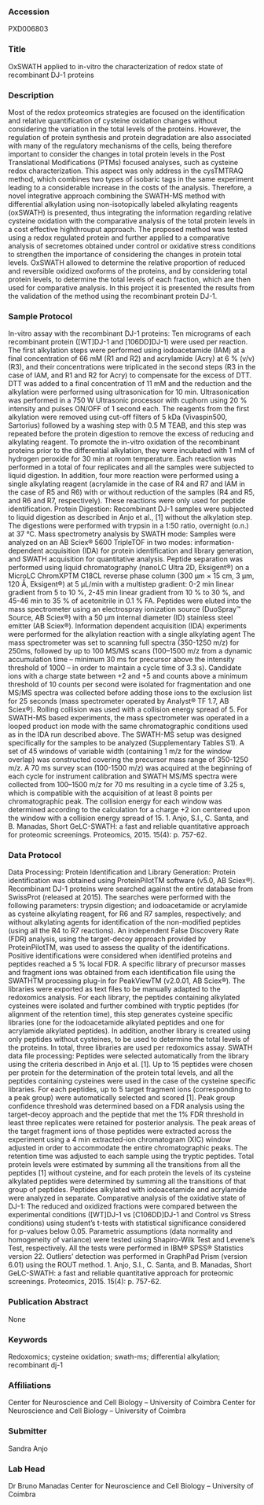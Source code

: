 ### Accession
PXD006803

### Title
OxSWATH applied to in-vitro the characterization of redox state of recombinant DJ-1 proteins

### Description
Most of the redox proteomics strategies are focused on the identification and relative quantification of cysteine oxidation changes without considering the variation in the total levels of the proteins. However, the regulation of protein synthesis and protein degradation are also associated with many of the regulatory mechanisms of the cells, being therefore important to consider the changes in total protein levels in the Post Translational Modifications (PTMs) focused analyses, such as cysteine redox characterization. This aspect was only address in the cysTMTRAQ method, which combines two types of isobaric tags in the same experiment leading to a considerable increase in the costs of the analysis. Therefore, a novel integrative approach combining the SWATH-MS method with differential alkylation using non-isotopically labeled alkylating reagents (oxSWATH) is presented, thus integrating the information regarding relative cysteine oxidation with the comparative analysis of the total protein levels in a cost effective highthrouput approach.  The proposed method was tested using a redox regulated protein and further applied to a comparative analysis of secretomes obtained under control or oxidative stress conditions to strengthen the importance of considering the changes in protein total levels. OxSWATH allowed to determine the relative proportion of reduced and reversible oxidized oxoforms of the proteins, and by considering total protein levels, to determine the total levels of each fraction, which are then used for comparative analysis.  In this project it is presented the results from the validation of the method using the recombinant protein DJ-1.

### Sample Protocol
In-vitro assay with the recombinant DJ-1 proteins: Ten micrograms of each recombinant protein ([WT]DJ-1 and [106DD]DJ-1) were used per reaction. The first alkylation steps were performed using iodoacetamide (IAM) at a final concentration of 66 mM (R1 and R2) and acrylamide (Acry) at 6 % (v/v) (R3), and their concentrations were triplicated in the second steps (R3 in the case of IAM, and R1 and R2 for Acry) to compensate for the excess of DTT. DTT was added to a final concentration of 11 mM and the reduction and the alkylation were performed using ultrasonication for 10 min. Ultrasonication was performed in a 750 W Ultrasonic processor with cuphorn using 20 % intensity and pulses ON/OFF of 1 second each. The reagents from the first alkylation were removed using cut-off filters of 5 kDa (Vivaspin500, Sartorius) followed by a washing step with 0.5 M TEAB, and this step was repeated before the protein digestion to remove the excess of reducing and alkylating reagent. To promote the in-vitro oxidation of the recombinant proteins prior to the differential alkylation, they were incubated with 1 mM of hydrogen peroxide for 30 min at room temperature. Each reaction was performed in a total of four replicates and all the samples were subjected to liquid digestion. In addition, four more reaction were performed using a single alkylating reagent (acrylamide in the case of R4 and R7 and IAM in the case of R5 and R6) with or without reduction of the samples (R4 and R5, and R6 and R7, respectively). These reactions were only used for peptide identification. Protein Digestion: Recombinant DJ-1 samples were subjected to liquid digestion as described in Anjo et al., [1] without the alkylation step. The digestions were performed with trypsin in a 1:50 ratio, overnight (o.n.) at 37 °C.  Mass spectrometry analysis by SWATH mode: Samples were analyzed on an AB Sciex® 5600 TripleTOF in two modes: information-dependent acquisition (IDA) for protein identification and library generation, and SWATH acquisition for quantitative analysis. Peptide separation was performed using liquid chromatography (nanoLC Ultra 2D, Eksigent®) on a MicroLC ChromXPTM C18CL reverse phase column (300 μm × 15 cm, 3 μm, 120 Å, Eksigent®) at 5 µL/min with a multistep gradient: 0-2 min linear gradient from 5 to 10 %, 2-45 min linear gradient from 10 % to 30 %, and 45-46 min to 35 % of acetonitrile in 0.1 % FA. Peptides were eluted into the mass spectrometer using an electrospray ionization source (DuoSpray™ Source, AB Sciex®) with a 50 μm internal diameter (ID) stainless steel emitter (AB Sciex®). Information dependent acquisition (IDA) experiments were performed for the alkylation reaction with a single alkylating agent The mass spectrometer was set to scanning full spectra (350-1250 m/z) for 250ms, followed by up to 100 MS/MS scans (100–1500 m/z from a dynamic accumulation time – minimum 30 ms for precursor above the intensity threshold of 1000 – in order to maintain a cycle time of 3.3 s). Candidate ions with a charge state between +2 and +5 and counts above a minimum threshold of 10 counts per second were isolated for fragmentation and one MS/MS spectra was collected before adding those ions to the exclusion list for 25 seconds (mass spectrometer operated by Analyst® TF 1.7, AB Sciex®). Rolling collision was used with a collision energy spread of 5. For SWATH-MS based experiments, the mass spectrometer was operated in a looped product ion mode with the same chromatographic conditions used as in the IDA run described above. The SWATH-MS setup was designed specifically for the samples to be analyzed (Supplementary Tables S1). A set of 45 windows of variable width (containing 1 m/z for the window overlap) was constructed covering the precursor mass range of 350-1250 m/z. A 70 ms survey scan (100-1500 m/z) was acquired at the beginning of each cycle for instrument calibration and SWATH MS/MS spectra were collected from 100–1500 m/z for 70 ms resulting in a cycle time of 3.25 s, which is compatible with the acquisition of at least 8 points per chromatographic peak. The collision energy for each window was determined according to the calculation for a charge +2 ion centered upon the window with a collision energy spread of 15. 1. Anjo, S.I., C. Santa, and B. Manadas, Short GeLC-SWATH: a fast and reliable quantitative approach for proteomic screenings. Proteomics, 2015. 15(4): p. 757-62.

### Data Protocol
Data Processing: Protein Identification and Library Generation: Protein identification was obtained using ProteinPilotTM software (v5.0, AB Sciex®). Recombinant DJ-1 proteins were searched against the entire database from SwissProt (released at 2015). The searches were performed with the following parameters: trypsin digestion; and iodoacetamide or acrylamide as cysteine alkylating reagent, for R6 and R7 samples, respectively; and without alkylating agents for identification of the non-modified peptides (using all the R4 to R7 reactions). An independent False Discovery Rate (FDR) analysis, using the target-decoy approach provided by ProteinPilotTM, was used to assess the quality of the identifications. Positive identifications were considered when identified proteins and peptides reached a 5 % local FDR. A specific library of precursor masses and fragment ions was obtained from each identification file using the SWATHTM processing plug-in for PeakViewTM (v2.0.01, AB Sciex®). The libraries were exported as text files to be manually adapted to the redoxomics analysis. For each library, the peptides containing alkylated cysteines were isolated and further combined with tryptic peptides (for alignment of the retention time), this step generates cysteine specific libraries (one for the iodoacetamide alkylated peptides and one for acrylamide alkylated peptides). In addition, another library is created using only peptides without cysteines, to be used to determine the total levels of the proteins. In total, three libraries are used per redoxomics assay. SWATH data file processing: Peptides were selected automatically from the library using the criteria described in Anjo et al. [1]. Up to 15 peptides were chosen per protein for the determination of the protein total levels, and all the peptides containing cysteines were used in the case of the cysteine specific libraries. For each peptides, up to 5 target fragment ions (corresponding to a peak group) were automatically selected and scored [1]. Peak group confidence threshold was determined based on a FDR analysis using the target-decoy approach and the peptide that met the 1% FDR threshold in least three replicates were retained for posterior analysis. The peak areas of the target fragment ions of those peptides were extracted across the experiment using a 4 min extracted-ion chromatogram (XIC) window adjusted in order to accommodate the entire chromatographic peaks. The retention time was adjusted to each sample using the tryptic peptides.  Total protein levels were estimated by summing all the transitions from all the peptides [1] without cysteine, and for each protein the levels of its cysteine alkylated peptides were determined by summing all the transitions of that group of peptides. Peptides alkylated with iodoacetamide and acrylamide were analyzed in separate. Comparative analysis of the oxidative state of DJ-1: The reduced and oxidized fractions were compared between the experimental conditions ([WT]DJ-1 vs [C106DD]DJ-1 and Control vs Stress conditions) using student’s t-tests with statistical significance considered for p-values below 0.05. Parametric assumptions (data normality and homogeneity of variance) were tested using Shapiro-Wilk Test and Levene’s Test, respectively. All the tests were performed in IBM® SPSS® Statistics version 22. Outliers’ detection was performed in GraphPad Prism (version 6.01) using the ROUT method.   1. Anjo, S.I., C. Santa, and B. Manadas, Short GeLC-SWATH: a fast and reliable quantitative approach for proteomic screenings. Proteomics, 2015. 15(4): p. 757-62.

### Publication Abstract
None

### Keywords
Redoxomics; cysteine oxidation; swath-ms; differential alkylation; recombinant dj-1

### Affiliations
​Center for Neuroscience and Cell Biology – University of Coimbra
Center for Neuroscience and Cell Biology – University of Coimbra

### Submitter
Sandra Anjo

### Lab Head
Dr Bruno Manadas
Center for Neuroscience and Cell Biology – University of Coimbra


